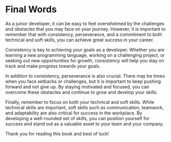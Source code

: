 # Final Words

As a junior developer, it can be easy to feel overwhelmed by the challenges and obstacles that you may face on your journey. However, it is important to remember that with consistency, perseverance, and a commitment to both technical and soft skills, you can achieve great success in your career.

Consistency is key to achieving your goals as a developer. Whether you are learning a new programming language, working on a challenging project, or seeking out new opportunities for growth, consistency will help you stay on track and make progress towards your goals.

In addition to consistency, perseverance is also crucial. There may be times when you face setbacks or challenges, but it is important to keep pushing forward and not give up. By staying motivated and focused, you can overcome these obstacles and continue to grow and develop your skills.

Finally, remember to focus on both your technical and soft skills. While technical skills are important, soft skills such as communication, teamwork, and adaptability are also critical for success in the workplace. By developing a well-rounded set of skills, you can position yourself for success and stand out as a valuable asset to your team and your company.

Thank you for reading this book and best of luck!
